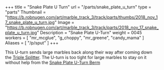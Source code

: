 +++
title = "Snake Plate U Turn"
url = "/parts/snake_plate_u_turn"
type = "parts"
Thumbnail = "https://b.robnugen.com/art/marble_track_3/track/parts/thumbs/2018_nov_17_snake_plate_u_turn.jpg"
Image = "https://b.robnugen.com/art/marble_track_3/track/parts/2018_nov_17_snake_plate_u_turn.jpg"
Description = "Snake Plate U-Turn"
weight = 0045
workers = [
    "mr_mcglue",
    "g_choppy",
    "mr_greene",
    "candy_mama"
]
Aliases = [
    "/p/sput"
]
+++

This U-turn sends large marbles back along their way after coming down the [Triple Splitter](/p/ts).  The U-turn is too tight for large marbles to stay on it without help from the [Snake Plate U-Turn Berm](/p/sputb)
